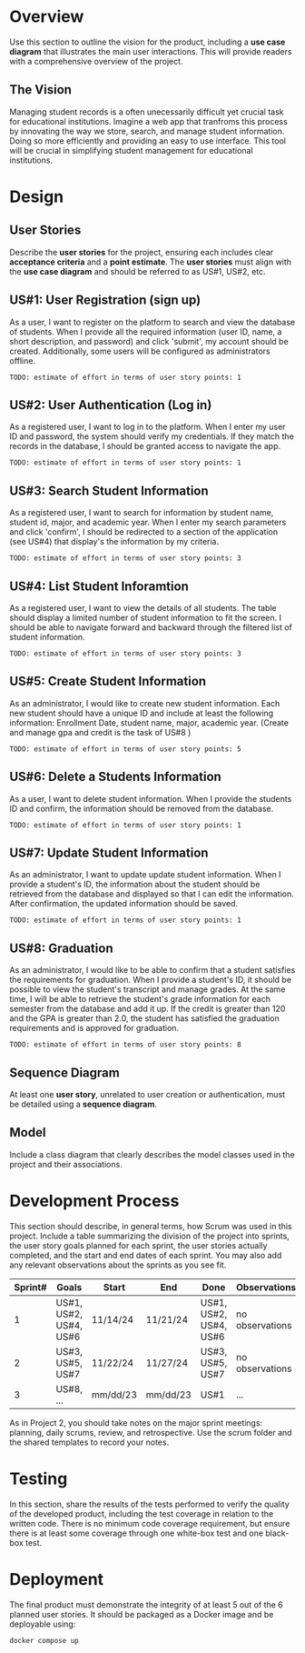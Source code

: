 # Overview

Use this section to outline the vision for the product, including a **use case diagram** that illustrates the main user interactions. This will provide readers with a comprehensive overview of the project.

## The Vision

Managing student records is a often unecessarily difficult yet crucial task for educational institutions. Imagine a web app that tranfroms this process by innovating the way we store, search, and manage student information. Doing so more efficiently and providing an easy to use interface. This tool will be crucial in simplifying student management for educational institutions.

# Design

## User Stories

Describe the **user stories** for the project, ensuring each includes clear **acceptance criteria** and a **point estimate**. The **user stories** must align with the **use case diagram** and should be referred to as US#1, US#2, etc. 

## US#1: User Registration (sign up)

As a user, I want to register on the platform to search and view the database of students. When I provide all the required information (user ID, name, a short description, and password) and click 'submit', my account should be created. Additionally, some users will be configured as administrators offline.

```
TODO: estimate of effort in terms of user story points: 1
```

## US#2: User Authentication (Log in)

As a registered user, I want to log in to the platform. When I enter my user ID and password, the system should verify my credentials. If they match the records in the database, I should be granted access to navigate the app.

```
TODO: estimate of effort in terms of user story points: 1
```

## US#3: Search Student Information

As a registered user, I want to search for information by student name, student id, major, and academic year. When I enter my search parameters and click 'confirm', I should be redirected to a section of the application (see US#4) that display's the information by my criteria.

```
TODO: estimate of effort in terms of user story points: 3
```

## US#4: List Student Inforamtion

As a registered user, I want to view the details of all students. The table should display a limited number of student information to fit the screen. I should be able to navigate forward and backward through the filtered list of student information.

```
TODO: estimate of effort in terms of user story points: 3
```

## US#5: Create Student Information

As an administrator, I would like to create new student information. Each new student should have a unique ID and include at least the following information: Enrollment Date, student name, major, academic year. (Create and manage gpa and credit is the task of US#8 )

```
TODO: estimate of effort in terms of user story points: 5
```

## US#6: Delete a Students Information

As a user, I want to delete student information. When I provide the students ID and confirm, the information should be removed from the database.

```
TODO: estimate of effort in terms of user story points: 1
```

## US#7: Update Student Information

As an administrator, I want to update update student information. When I provide a student's ID, the information about the student should be retrieved from the database and displayed so that I can edit the information. After confirmation, the updated information should be saved.

```
TODO: estimate of effort in terms of user story points: 1
```

## US#8: Graduation

As an administrator, I would like to be able to confirm that a student satisfies the requirements for graduation.  When I provide a student's ID, it should be possible to view the student's transcript and manage grades. At the same time, I will be able to retrieve the student's grade information for each semester from the database and add it up. If the credit is greater than 120 and the GPA is greater than 2.0, the student has satisfied the graduation requirements and is approved for graduation.

```
TODO: estimate of effort in terms of user story points: 8
```


## Sequence Diagram

At least one **user story**, unrelated to user creation or authentication, must be detailed using a **sequence diagram**.

## Model 

Include a class diagram that clearly describes the model classes used in the project and their associations.

# Development Process 

This section should describe, in general terms, how Scrum was used in this project. Include a table summarizing the division of the project into sprints, the user story goals planned for each sprint, the user stories actually completed, and the start and end dates of each sprint. You may also add any relevant observations about the sprints as you see fit.

|Sprint#|Goals|Start|End|Done|Observations|
|---|---|---|---|---|---|
|1|US#1, US#2, US#4, US#6|11/14/24|11/21/24|US#1, US#2, US#4, US#6|no observations|
|2|US#3, US#5, US#7|11/22/24|11/27/24|US#3, US#5, US#7|no observations|
|3|US#8, ...|mm/dd/23|mm/dd/23|US#1|...|

As in Project 2, you should take notes on the major sprint meetings: planning, daily scrums, review, and retrospective. Use the scrum folder and the shared templates to record your notes.

# Testing 

In this section, share the results of the tests performed to verify the quality of the developed product, including the test coverage in relation to the written code. There is no minimum code coverage requirement, but ensure there is at least some coverage through one white-box test and one black-box test.

# Deployment 

The final product must demonstrate the integrity of at least 5 out of the 6 planned user stories. It should be packaged as a Docker image and be deployable using:

```
docker compose up
```